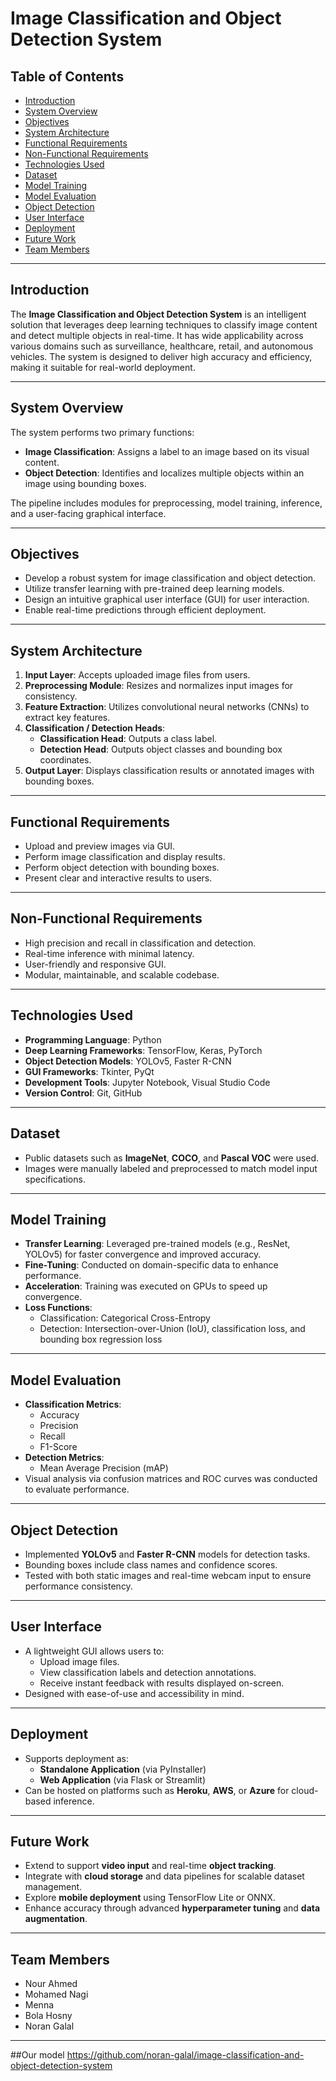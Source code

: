 # Image Classification and Object Detection System

## Table of Contents
- [Introduction](#introduction)
- [System Overview](#system-overview)
- [Objectives](#objectives)
- [System Architecture](#system-architecture)
- [Functional Requirements](#functional-requirements)
- [Non-Functional Requirements](#non-functional-requirements)
- [Technologies Used](#technologies-used)
- [Dataset](#dataset)
- [Model Training](#model-training)
- [Model Evaluation](#model-evaluation)
- [Object Detection](#object-detection)
- [User Interface](#user-interface)
- [Deployment](#deployment)
- [Future Work](#future-work)
- [Team Members](#team-members)

---

## Introduction

The **Image Classification and Object Detection System** is an intelligent solution that leverages deep learning techniques to classify image content and detect multiple objects in real-time. It has wide applicability across various domains such as surveillance, healthcare, retail, and autonomous vehicles. The system is designed to deliver high accuracy and efficiency, making it suitable for real-world deployment.

---

## System Overview

The system performs two primary functions:

- **Image Classification**: Assigns a label to an image based on its visual content.
- **Object Detection**: Identifies and localizes multiple objects within an image using bounding boxes.

The pipeline includes modules for preprocessing, model training, inference, and a user-facing graphical interface.

---

## Objectives

- Develop a robust system for image classification and object detection.
- Utilize transfer learning with pre-trained deep learning models.
- Design an intuitive graphical user interface (GUI) for user interaction.
- Enable real-time predictions through efficient deployment.

---

## System Architecture

1. **Input Layer**: Accepts uploaded image files from users.
2. **Preprocessing Module**: Resizes and normalizes input images for consistency.
3. **Feature Extraction**: Utilizes convolutional neural networks (CNNs) to extract key features.
4. **Classification / Detection Heads**:
   - **Classification Head**: Outputs a class label.
   - **Detection Head**: Outputs object classes and bounding box coordinates.
5. **Output Layer**: Displays classification results or annotated images with bounding boxes.

---

## Functional Requirements

- Upload and preview images via GUI.
- Perform image classification and display results.
- Perform object detection with bounding boxes.
- Present clear and interactive results to users.

---

## Non-Functional Requirements

- High precision and recall in classification and detection.
- Real-time inference with minimal latency.
- User-friendly and responsive GUI.
- Modular, maintainable, and scalable codebase.

---

## Technologies Used

- **Programming Language**: Python
- **Deep Learning Frameworks**: TensorFlow, Keras, PyTorch
- **Object Detection Models**: YOLOv5, Faster R-CNN
- **GUI Frameworks**: Tkinter, PyQt
- **Development Tools**: Jupyter Notebook, Visual Studio Code
- **Version Control**: Git, GitHub

---

## Dataset

- Public datasets such as **ImageNet**, **COCO**, and **Pascal VOC** were used.
- Images were manually labeled and preprocessed to match model input specifications.

---

## Model Training

- **Transfer Learning**: Leveraged pre-trained models (e.g., ResNet, YOLOv5) for faster convergence and improved accuracy.
- **Fine-Tuning**: Conducted on domain-specific data to enhance performance.
- **Acceleration**: Training was executed on GPUs to speed up convergence.
- **Loss Functions**:
  - Classification: Categorical Cross-Entropy
  - Detection: Intersection-over-Union (IoU), classification loss, and bounding box regression loss

---

## Model Evaluation

- **Classification Metrics**:
  - Accuracy
  - Precision
  - Recall
  - F1-Score
- **Detection Metrics**:
  - Mean Average Precision (mAP)
- Visual analysis via confusion matrices and ROC curves was conducted to evaluate performance.

---

## Object Detection

- Implemented **YOLOv5** and **Faster R-CNN** models for detection tasks.
- Bounding boxes include class names and confidence scores.
- Tested with both static images and real-time webcam input to ensure performance consistency.

---

## User Interface

- A lightweight GUI allows users to:
  - Upload image files.
  - View classification labels and detection annotations.
  - Receive instant feedback with results displayed on-screen.
- Designed with ease-of-use and accessibility in mind.

---

## Deployment

- Supports deployment as:
  - **Standalone Application** (via PyInstaller)
  - **Web Application** (via Flask or Streamlit)
- Can be hosted on platforms such as **Heroku**, **AWS**, or **Azure** for cloud-based inference.

---

## Future Work

- Extend to support **video input** and real-time **object tracking**.
- Integrate with **cloud storage** and data pipelines for scalable dataset management.
- Explore **mobile deployment** using TensorFlow Lite or ONNX.
- Enhance accuracy through advanced **hyperparameter tuning** and **data augmentation**.

---

## Team Members

- Nour Ahmed  
- Mohamed Nagi  
- Menna  
- Bola Hosny  
- Noran Galal  

---
##Our model 
https://github.com/noran-galal/image-classification-and-object-detection-system
